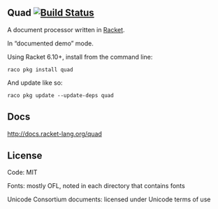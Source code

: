 Quad [![Build Status](https://travis-ci.org/mbutterick/quad.svg?branch=master)](https://travis-ci.org/mbutterick/quad)
----

A document processor written in [Racket](http://racket-lang.org). 

In “documented demo” mode.

Using Racket 6.10+, install from the command line:

    raco pkg install quad
    
And update like so:

    raco pkg update --update-deps quad


Docs
---

http://docs.racket-lang.org/quad


License
---

Code: MIT

Fonts: mostly OFL, noted in each directory that contains fonts

Unicode Consortium documents: licensed under Unicode terms of use
